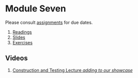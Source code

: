 # Module Seven
Please consult [assignments](./references/assignments.md) for due dates. 
1. [Readings](./readings/readings.md)
2. [Slides](./slides)
3. [Exercises](./exercises/exercises.md)

## Videos
1. [Construction and Testing Lecture *adding to our showcase*](https://vimeo.com/showcase/7480038)